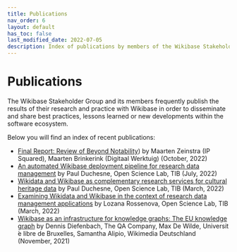 ```yaml
---
title: Publications
nav_order: 6
layout: default
has_toc: false
last_modified_date: 2022-07-05
description: Index of publications by members of the Wikibase Stakeholder Group
---
```


# Publications

The Wikibase Stakeholder Group and its members frequently publish the results of their research and practice with Wikibase in order to disseminate and share best practices, lessons learned or new developments within the software ecosystem.

Below you will find an index of recent publications:

- [Final Report: Review of Beyond Notability](https://zenodo.org/record/7266780)) <i class="fa fa-external-link" aria-hidden="true"></i> by Maarten Zeinstra (IP Squared), Maarten Brinkerink (Digitaal Werktuig) (October, 2022)
- [An automated Wikibase deployment pipeline for research data management](automated-deployment-pipeline) by Paul Duchesne, Open Science Lab, TIB (July, 2022)
- [Wikidata and Wikibase as complementary research services for cultural heritage data](https://blogs.tib.eu/wp/tib/2022/03/17/wikidata-and-wikibase-as-complementary-research-services-for-cultural-heritage-data/) <i class="fa fa-external-link" aria-hidden="true"></i> by Paul Duchesne, Open Science Lab, TIB (March, 2022)
- [Examining Wikidata and Wikibase in the context of research data management applications](https://blogs.tib.eu/wp/tib/2022/03/16/examining-wikidata-and-wikibase-in-the-context-of-research-data-management-applications/) <i class="fa fa-external-link" aria-hidden="true"></i> by Lozana Rossenova, Open Science Lab, TIB (March, 2022)
- [Wikibase as an infrastructure for knowledge graphs: The EU knowledge graph](https://hal.archives-ouvertes.fr/hal-03353225/document) <i class="fa fa-external-link" aria-hidden="true"></i> by Dennis Diefenbach, The QA Company, Max De Wilde, Universit ́e libre de Bruxelles, Samantha Alipio, Wikimedia Deutschland  (November, 2021)
